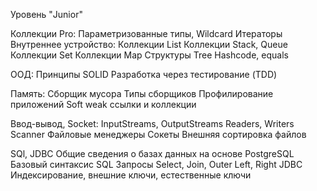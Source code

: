 Уровень "Junior"

Коллекции Pro:
Параметризованные типы, Wildcard
Итераторы
Внутреннее устройство:
Коллекции List
Коллекции Stack, Queue
Коллекции Set
Коллекции Map
Структуры Tree
Hashcode, equals

ООД:
Принципы SOLID
Разработка через тестирование (TDD)

Память:
Cборщик мусора
Типы сборщиков
Профилирование приложений
Soft weak ссылки и коллекции

Ввод-вывод, Socket:
InputStreams, OutputStreams
Readers, Writers
Scanner
Файловые менеджеры
Сокеты
Внешняя сортировка файлов

SQl, JDBC
Общие сведения о базах данных на основе PostgreSQL
Базовый синтаксис SQL
Запросы Select, Join, Outer Left, Right
JDBC
Индексирование, внешние ключи, естественные ключи